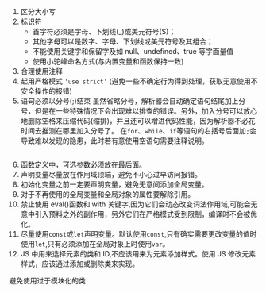 1. 区分大小写
2. 标识符
   - 首字符必须是字母、下划线(\_)或美元符号($)；
   - 其他字母可以是数字、字母、下划线或美元符号及其组合；
   - 不能使用关键字和保留字及如 null、undefined、true 等字面量值
   - 使用小驼峰命名方式(与内置变量和函数保持一致)
3. 合理使用注释
4. 起用严格模式 `'use strict'` (避免一些不确定行为得到处理，获取无意使用不安全操作的报错)
5. 语句必须以分号(;)结束
   虽然省略分号，解析器会自动确定语句结尾加上分号，但是在一些特殊情况下会出现难以排查的错误。另外，加入分号可以放心地删除空格来压缩代码(缩排)，并且还可以增进代码性能，因为解析器不必花时间去推测在哪里加入分号了。
   在`for`、`while`、`if`等语句的右括号后面加`;`会导致难以发现的隐患，此时若有意使用空语句需要注释说明。

```

```

6. 函数定义中，可选参数必须放在最后面。
7. 声明变量尽量放在作用域顶端，避免不小心过早访问报错。
8. 初始化变量之前一定要声明变量，避免无意间添加全局变量。
9. 对于不再使用的全局变量和全局对象的属性要解除引用。
10. 禁止使用 eval()函数和 with 关键字,因为它们会动态改变词法作用域,可能会无意中引入预料之外的副作用，另外它们在严格模式受到限制，编译时不会被优化。
11. 尽量使用`const`或`let`声明变量。默认使用`const`,只有确实需要更改变量的值时使用`let`,只有必须添加在全局对象上时使用`var`。
12. JS 中用来选择元素的类和 ID,不应该用来为元素添加样式。使用 JS 修改元素样式，应该通过添加或删除类来实现。

避免使用过于模块化的类
